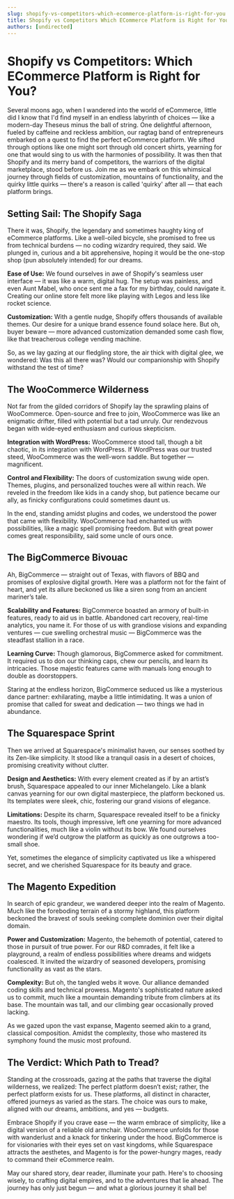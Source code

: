 ```yaml
---
slug: shopify-vs-competitors-which-ecommerce-platform-is-right-for-you
title: Shopify vs Competitors Which ECommerce Platform is Right for You
authors: [undirected]
---
```



# Shopify vs Competitors: Which ECommerce Platform is Right for You?

Several moons ago, when I wandered into the world of eCommerce, little did I know that I'd find myself in an endless labyrinth of choices — like a modern-day Theseus minus the ball of string. One delightful afternoon, fueled by caffeine and reckless ambition, our ragtag band of entrepreneurs embarked on a quest to find the perfect eCommerce platform. We sifted through options like one might sort through old concert shirts, yearning for one that would sing to us with the harmonies of possibility. It was then that Shopify and its merry band of competitors, the warriors of the digital marketplace, stood before us. Join me as we embark on this whimsical journey through fields of customization, mountains of functionality, and the quirky little quirks — there's a reason is called 'quirky' after all — that each platform brings.

## Setting Sail: The Shopify Saga

There it was, Shopify, the legendary and sometimes haughty king of eCommerce platforms. Like a well-oiled bicycle, she promised to free us from technical burdens — no coding wizardry required, they said. We plunged in, curious and a bit apprehensive, hoping it would be the one-stop shop (pun absolutely intended) for our dreams.

**Ease of Use:** We found ourselves in awe of Shopify's seamless user interface — it was like a warm, digital hug. The setup was painless, and even Aunt Mabel, who once sent me a fax for my birthday, could navigate it. Creating our online store felt more like playing with Legos and less like rocket science.

**Customization:** With a gentle nudge, Shopify offers thousands of available themes. Our desire for a unique brand essence found solace here. But oh, buyer beware — more advanced customization demanded some cash flow, like that treacherous college vending machine.

So, as we lay gazing at our fledgling store, the air thick with digital glee, we wondered: Was this all there was? Would our companionship with Shopify withstand the test of time?

## The WooCommerce Wilderness

Not far from the gilded corridors of Shopify lay the sprawling plains of WooCommerce. Open-source and free to join, WooCommerce was like an enigmatic drifter, filled with potential but a tad unruly. Our rendezvous began with wide-eyed enthusiasm and curious skepticism.

**Integration with WordPress:** WooCommerce stood tall, though a bit chaotic, in its integration with WordPress. If WordPress was our trusted steed, WooCommerce was the well-worn saddle. But together — magnificent.

**Control and Flexibility:** The doors of customization swung wide open. Themes, plugins, and personalized touches were all within reach. We reveled in the freedom like kids in a candy shop, but patience became our ally, as finicky configurations could sometimes daunt us.

In the end, standing amidst plugins and codes, we understood the power that came with flexibility. WooCommerce had enchanted us with possibilities, like a magic spell promising freedom. But with great power comes great responsibility, said some uncle of ours once.

## The BigCommerce Bivouac

Ah, BigCommerce — straight out of Texas, with flavors of BBQ and promises of explosive digital growth. Here was a platform not for the faint of heart, and yet its allure beckoned us like a siren song from an ancient mariner’s tale.

**Scalability and Features:** BigCommerce boasted an armory of built-in features, ready to aid us in battle. Abandoned cart recovery, real-time analytics, you name it. For those of us with grandiose visions and expanding ventures — cue swelling orchestral music — BigCommerce was the steadfast stallion in a race.

**Learning Curve:** Though glamorous, BigCommerce asked for commitment. It required us to don our thinking caps, chew our pencils, and learn its intricacies. Those majestic features came with manuals long enough to double as doorstoppers.

Staring at the endless horizon, BigCommerce seduced us like a mysterious dance partner: exhilarating, maybe a little intimidating. It was a union of promise that called for sweat and dedication — two things we had in abundance.

## The Squarespace Sprint

Then we arrived at Squarespace's minimalist haven, our senses soothed by its Zen-like simplicity. It stood like a tranquil oasis in a desert of choices, promising creativity without clutter.

**Design and Aesthetics:** With every element created as if by an artist’s brush, Squarespace appealed to our inner Michelangelo. Like a blank canvas yearning for our own digital masterpiece, the platform beckoned us. Its templates were sleek, chic, fostering our grand visions of elegance.

**Limitations:** Despite its charm, Squarespace revealed itself to be a finicky maestro. Its tools, though impressive, left one yearning for more advanced functionalities, much like a violin without its bow. We found ourselves wondering if we’d outgrow the platform as quickly as one outgrows a too-small shoe.

Yet, sometimes the elegance of simplicity captivated us like a whispered secret, and we cherished Squarespace for its beauty and grace.

## The Magento Expedition

In search of epic grandeur, we wandered deeper into the realm of Magento. Much like the foreboding terrain of a stormy highland, this platform beckoned the bravest of souls seeking complete dominion over their digital domain.

**Power and Customization:** Magento, the behemoth of potential, catered to those in pursuit of true power. For our R&D comrades, it felt like a playground, a realm of endless possibilities where dreams and widgets coalesced. It invited the wizardry of seasoned developers, promising functionality as vast as the stars.

**Complexity:** But oh, the tangled webs it wove. Our alliance demanded coding skills and technical prowess. Magento's sophisticated nature asked us to commit, much like a mountain demanding tribute from climbers at its base. The mountain was tall, and our climbing gear occasionally proved lacking.

As we gazed upon the vast expanse, Magento seemed akin to a grand, classical composition. Amidst the complexity, those who mastered its symphony found the music most profound.

## The Verdict: Which Path to Tread?

Standing at the crossroads, gazing at the paths that traverse the digital wilderness, we realized: The perfect platform doesn’t exist; rather, the perfect platform exists for us. These platforms, all distinct in character, offered journeys as varied as the stars. The choice was ours to make, aligned with our dreams, ambitions, and yes — budgets.

Embrace Shopify if you crave ease — the warm embrace of simplicity, like a digital version of a reliable old armchair. WooCommerce unfolds for those with wanderlust and a knack for tinkering under the hood. BigCommerce is for visionaries with their eyes set on vast kingdoms, while Squarespace attracts the aesthetes, and Magento is for the power-hungry mages, ready to command their eCommerce realm.

May our shared story, dear reader, illuminate your path. Here's to choosing wisely, to crafting digital empires, and to the adventures that lie ahead. The journey has only just begun — and what a glorious journey it shall be!